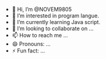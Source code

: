 - 👋 Hi, I’m @NOVEM9805
- 👀 I’m interested in program langue.
- 🌱 I’m currently learning Java script.
- 💞️ I’m looking to collaborate on ...
- 📫 How to reach me ...
- 😄 Pronouns: ...
- ⚡ Fun fact: ...

<!---
NOVEM9805/NOVEM9805 is a ✨ special ✨ repository because its `README.md` (this file) appears on your GitHub profile.
You can click the Preview link to take a look at your changes.
--->
